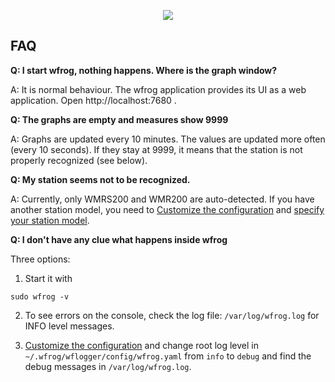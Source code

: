 <p align='center'><img src='http://wfrog.googlecode.com/svn/wiki/images/logo-web.png' /></p>

## FAQ ##

**Q: I start wfrog, nothing happens. Where is the graph window?**

A: It is normal behaviour. The wfrog application provides its UI as a web application. Open http://localhost:7680 .

**Q: The graphs are empty and measures show 9999**

A: Graphs are updated every 10 minutes. The values are updated more often (every 10 seconds).
If they stay at 9999, it means that the station is not properly recognized (see below).

**Q: My station seems not to be recognized.**

A: Currently, only WMRS200 and WMR200 are auto-detected. If you have another station model, you need to [Customize the configuration](http://code.google.com/p/wfrog/wiki/CustomizationGuide#Preparing_the_customization) and [specify your station model](http://code.google.com/p/wfrog/wiki/CustomizationGuide#Specifying_your_station_model).

**Q: I don't have any clue what happens inside wfrog**

Three options:

1. Start it with
```
sudo wfrog -v
```

2. To see errors on the console, check the log file: `/var/log/wfrog.log` for INFO level messages.

3. [Customize the configuration](http://code.google.com/p/wfrog/wiki/CustomizationGuide#Preparing_the_customization) and change root log level in ` ~/.wfrog/wflogger/config/wfrog.yaml ` from `info` to `debug` and find the debug messages in `/var/log/wfrog.log`.